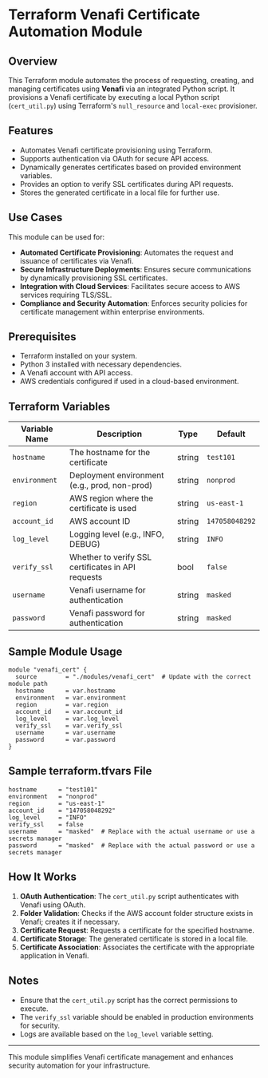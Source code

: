 # Terraform Venafi Certificate Automation Module

## Overview
This Terraform module automates the process of requesting, creating, and managing certificates using **Venafi** via an integrated Python script. It provisions a Venafi certificate by executing a local Python script (`cert_util.py`) using Terraform's `null_resource` and `local-exec` provisioner.

## Features
- Automates Venafi certificate provisioning using Terraform.
- Supports authentication via OAuth for secure API access.
- Dynamically generates certificates based on provided environment variables.
- Provides an option to verify SSL certificates during API requests.
- Stores the generated certificate in a local file for further use.

## Use Cases
This module can be used for:
- **Automated Certificate Provisioning**: Automates the request and issuance of certificates via Venafi.
- **Secure Infrastructure Deployments**: Ensures secure communications by dynamically provisioning SSL certificates.
- **Integration with Cloud Services**: Facilitates secure access to AWS services requiring TLS/SSL.
- **Compliance and Security Automation**: Enforces security policies for certificate management within enterprise environments.

## Prerequisites
- Terraform installed on your system.
- Python 3 installed with necessary dependencies.
- A Venafi account with API access.
- AWS credentials configured if used in a cloud-based environment.

## Terraform Variables

| Variable Name       | Description                                             | Type    | Default |
|---------------------|---------------------------------------------------------|---------|---------|
| `hostname`         | The hostname for the certificate                        | string  | `test101` |
| `environment`      | Deployment environment (e.g., prod, non-prod)          | string  | `nonprod` |
| `region`           | AWS region where the certificate is used               | string  | `us-east-1` |
| `account_id`       | AWS account ID                                          | string  | `147058048292` |
| `log_level`        | Logging level (e.g., INFO, DEBUG)                      | string  | `INFO` |
| `verify_ssl`       | Whether to verify SSL certificates in API requests     | bool    | `false` |
| `username`         | Venafi username for authentication                     | string  | `masked` |
| `password`         | Venafi password for authentication                     | string  | `masked` |

## Sample Module Usage
```
module "venafi_cert" {
  source        = "./modules/venafi_cert"  # Update with the correct module path
  hostname      = var.hostname
  environment   = var.environment
  region        = var.region
  account_id    = var.account_id
  log_level     = var.log_level
  verify_ssl    = var.verify_ssl
  username      = var.username
  password      = var.password
}

```
## Sample terraform.tfvars File
```
hostname      = "test101"
environment   = "nonprod"
region        = "us-east-1"
account_id    = "147058048292"
log_level     = "INFO"
verify_ssl    = false
username      = "masked"  # Replace with the actual username or use a secrets manager
password      = "masked"  # Replace with the actual password or use a secrets manager
```

## How It Works
1. **OAuth Authentication**: The `cert_util.py` script authenticates with Venafi using OAuth.
2. **Folder Validation**: Checks if the AWS account folder structure exists in Venafi; creates it if necessary.
3. **Certificate Request**: Requests a certificate for the specified hostname.
4. **Certificate Storage**: The generated certificate is stored in a local file.
5. **Certificate Association**: Associates the certificate with the appropriate application in Venafi.

## Notes
- Ensure that the `cert_util.py` script has the correct permissions to execute.
- The `verify_ssl` variable should be enabled in production environments for security.
- Logs are available based on the `log_level` variable setting.

---
This module simplifies Venafi certificate management and enhances security automation for your infrastructure.

